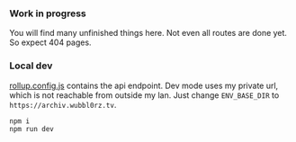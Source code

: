 ### Work in progress

You will find many unfinished things here. Not even all routes are done yet. So expect 404 pages.

### Local dev

[rollup.config.js](rollup.config.js) contains the api endpoint. Dev mode uses my private url, which is not reachable from outside my lan. Just change `ENV_BASE_DIR` to `https://archiv.wubbl0rz.tv`.

```
npm i
npm run dev
```
